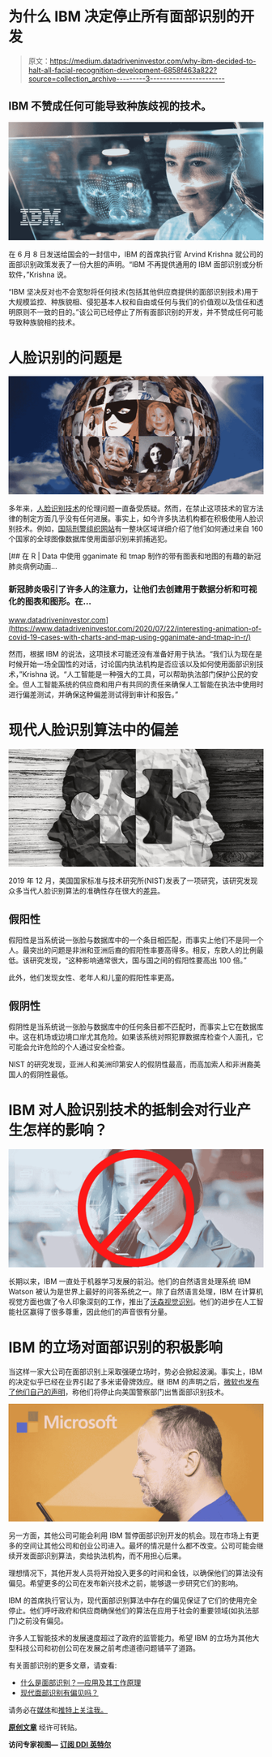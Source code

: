 # 为什么 IBM 决定停止所有面部识别的开发

> 原文：<https://medium.datadriveninvestor.com/why-ibm-decided-to-halt-all-facial-recognition-development-6858f463a822?source=collection_archive---------3----------------------->

## IBM 不赞成任何可能导致种族歧视的技术。

![](img/3dd226aa37bd9afb7d1faa736b156400.png)

在 6 月 8 日发送给国会的一封信中，IBM 的首席执行官 Arvind Krishna 就公司的面部识别政策发表了一份大胆的声明。“IBM 不再提供通用的 IBM 面部识别或分析软件，”Krishna 说。

“IBM 坚决反对也不会宽恕将任何技术(包括其他供应商提供的面部识别技术)用于大规模监控、种族貌相、侵犯基本人权和自由或任何与我们的价值观以及信任和透明原则不一致的目的。”该公司已经停止了所有面部识别的开发，并不赞成任何可能导致种族貌相的技术。

# 人脸识别的问题是

![](img/e42c9374613da2d56ee15bdd4ae2642d.png)

多年来，[人脸识别技术](https://lionbridge.ai/articles/what-is-facial-recognition/)的伦理问题一直备受质疑。然而，在禁止这项技术的官方法律的制定方面几乎没有任何进展。事实上，如今许多执法机构都在积极使用人脸识别技术。例如，[国际刑警组织网站](https://www.interpol.int/en/How-we-work/Forensics/Facial-Recognition)有一整块区域详细介绍了他们如何通过来自 160 个国家的全球图像数据库使用面部识别来抓捕逃犯。

[](https://www.datadriveninvestor.com/2020/07/22/interesting-animation-of-covid-19-cases-with-charts-and-map-using-gganimate-and-tmap-in-r/) [## 在 R | Data 中使用 gganimate 和 tmap 制作的带有图表和地图的有趣的新冠肺炎病例动画…

### 新冠肺炎吸引了许多人的注意力，让他们去创建用于数据分析和可视化的图表和图形。在…

www.datadriveninvestor.com](https://www.datadriveninvestor.com/2020/07/22/interesting-animation-of-covid-19-cases-with-charts-and-map-using-gganimate-and-tmap-in-r/) 

然而，根据 IBM 的说法，这项技术可能还没有准备好用于执法。“我们认为现在是时候开始一场全国性的对话，讨论国内执法机构是否应该以及如何使用面部识别技术，”Krishna 说。“人工智能是一种强大的工具，可以帮助执法部门保护公民的安全。但人工智能系统的供应商和用户有共同的责任来确保人工智能在执法中使用时进行偏差测试，并确保这种偏差测试得到审计和报告。”

# 现代人脸识别算法中的偏差

![](img/405db572f05a19504c0444f10ad22490.png)

2019 年 12 月，美国国家标准与技术研究所(NIST)发表了一项研究，该研究发现众多当代人脸识别算法的准确性存在很大的[差异](https://lionbridge.ai/articles/is-modern-facial-recognition-biased/)。

## 假阳性

假阳性是当系统说一张脸与数据库中的一个条目相匹配，而事实上他们不是同一个人。最突出的问题是非洲和亚洲后裔的假阳性率要高得多。相反，东欧人的比例最低。该研究发现，“这种影响通常很大，国与国之间的假阳性要高出 100 倍。”

此外，他们发现女性、老年人和儿童的假阳性率更高。

## 假阴性

假阴性是当系统说一张脸与数据库中的任何条目都不匹配时，而事实上它在数据库中。这在机场或边境口岸尤其危险。如果该系统对照犯罪数据库检查个人面孔，它可能会允许危险的个人通过安全检查。

NIST 的研究发现，亚洲人和美洲印第安人的假阴性最高，而高加索人和非洲裔美国人的假阴性最低。

# IBM 对人脸识别技术的抵制会对行业产生怎样的影响？

![](img/e812d528cfef4605e928be6b6f42af89.png)

长期以来，IBM 一直处于机器学习发展的前沿。他们的自然语言处理系统 IBM Watson 被认为是世界上最好的问答系统之一。除了自然语言处理，IBM 在计算机视觉方面也做了令人印象深刻的工作，推出了[沃森视觉识别](https://www.ibm.com/cloud/watson-visual-recognition)。他们的进步在人工智能社区赢得了很多尊重，因此他们的声音很有分量。

# IBM 的立场对面部识别的积极影响

当这样一家大公司在面部识别上采取强硬立场时，势必会掀起波澜。事实上，IBM 的决定似乎已经在业界引起了多米诺骨牌效应。继 IBM 的声明之后，[微软也发布了他们自己的声明](https://www.businessinsider.com/microsoft-brad-smith-facial-recognition-police-departments-2020-6)，称他们将停止向美国警察部门出售面部识别技术。

![](img/158827e9c8330b1faa7ba4f9f9b8fe2c.png)

另一方面，其他公司可能会利用 IBM 暂停面部识别开发的机会。现在市场上有更多的空间让其他公司和创业公司进入。最坏的情况是什么都不改变。公司可能会继续开发面部识别算法，卖给执法机构，而不用担心后果。

理想情况下，其他开发人员将开始投入更多的时间和金钱，以确保他们的算法没有偏见。希望更多的公司在发布新兴技术之前，能够退一步研究它们的影响。

IBM 的首席执行官认为，现代面部识别算法中存在的偏见保证了它们的使用完全停止。他们呼吁政府和供应商确保他们的算法在应用于社会的重要领域(如执法部门)之前没有偏见。

许多人工智能技术的发展速度超过了政府的监管能力。希望 IBM 的立场为其他大型科技公司和初创公司在发展之前考虑道德问题铺平了道路。

有关面部识别的更多文章，请查看:

*   [什么是面部识别？—应用及其工作原理](https://lionbridge.ai/articles/what-is-facial-recognition/)
*   [现代面部识别有偏见吗？](https://lionbridge.ai/articles/is-modern-facial-recognition-biased/)

请务必在[媒体](https://medium.com/@LimarcA)和[推特上关注我。](https://twitter.com/AmbalinaLimarc)

[**原创文章**](https://lionbridge.ai/articles/why-ibm-decided-to-halt-all-facial-recognition-development/) 经许可转贴。

**访问专家视图—** [**订阅 DDI 英特尔**](https://datadriveninvestor.com/ddi-intel)